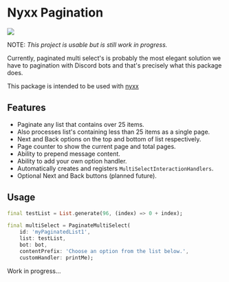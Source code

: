# Nyxx Pagination

![](https://i.imgur.com/I9UYpp5.gif)

NOTE: *This project is usable but is still work in progress.*

Currently, paginated multi select's is probably the most elegant
solution we have to pagination with Discord bots and that's precisely what this package does.

This package is intended to be used with [nyxx](https://github.com/nyxx-discord/nyxx)

## Features
- Paginate any list that contains over 25 items.
- Also processes list's containing less than 25 items as a single page.
- Next and Back options on the top and bottom of list respectively.
- Page counter to show the current page and total pages.
- Ability to prepend message content.
- Ability to add your own option handler.
- Automatically creates and registers `MultiSelectInteractionHandlers`.
- Optional Next and Back buttons (planned future).

## Usage
```dart
final testList = List.generate(96, (index) => 0 + index);

final multiSelect = PaginateMultiSelect(
    id: 'myPaginatedList1',
    list: testList,
    bot: bot,
    contentPrefix: 'Choose an option from the list below.',
    customHandler: printMe);
```

Work in progress...

